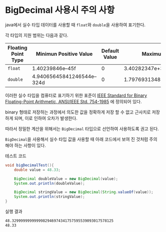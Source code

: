 # BigDecimal 사용시 주의 사항



java에서 실수 타입 데이터를 사용할 때 `float`와 `double`을 사용하여 표기한다.

각 타입의 지원 범위는 다음과 같다.

| Floating Point Type | Minimun Positive Value    | Default Value | Maximum Value            |
| ------------------- | ------------------------- | ------------- | ------------------------ |
| `float`             | 1.40239846e–45f           | 0             | 3.40282347e+38f          |
| `double`            | 4.94065645841246544e–324d | 0             | 1.7976931348623157e+308d |



이러한 실수 타입을 컴퓨터로 표기하기 위한 표준이 [IEEE Standard for Binary Floating-Point Arithmetic, ANSI/IEEE Std. 754-1985](https://en.wikipedia.org/wiki/IEEE_754-1985) 에 정의되어 있다.

binary 형태로 저장하는 과정에서 의도한 값을 정확하게 저장 할 수 없고 근사치로 저장하게 되며, 이로 인하여 오차가 발생한다.

따라서 정밀한 계산을 위해서는 `BigDecimal` 타입으로 선언하여 사용하도록 권고 된다.



`BigDecimal`을 사용해서 실수 타입 값을 사용할 때 아래 코드에서 보여 진 것처럼 주의해야 하는 사항이 있다.



테스트 코드

```java BigDecimal 테스트 코드
void bigDecimalTest(){
    double value = 48.33;

    BigDecimal doubleValue = new BigDecimal(value);
    System.out.println(doubleValue);

    BigDecimal stringValue = new BigDecimal(String.valueOf(value));
    System.out.println(stringValue);
}
```



실행 결과

```bash
48.3299999999999982946974341757595539093017578125
48.33
```

